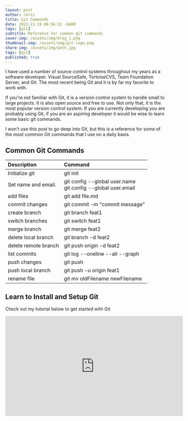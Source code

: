 ```yaml
---
layout: post
author: chris
title: Git Commands 
date: 2022-11-19 08:56:12 -0400
tags: [git]
subtitle: Reference for common git commands
cover-img: /assets/img/blog_1.png
thumbnail-img: /assets/img/git-logo.png
share-img: /assets/img/path.jpg
tags: [git]
published: true
---
```


I have used a number of source control systems throughout my years as a software developer. Visual SourceSafe, TortoiseCVS, Team Foundation Server, and Git. The most recent being Git and it is by far my favorite to work with.

If you're not familiar with Git, it is a version control system to handle small to large projects. It is also open source and free to use. Not only that, it is the most popular version control system. If you are currently developing you are probably using Git, if you are an aspiring developer it would be wise to learn some basic git commands.

I won't use this post to go  deep into Git, but this is a reference for some of the most common Git commands that I use on a daily basis.

## Common Git Commands 

| Description | Command | 
| :------ |:--- | 
| Initialize git | git init | 
| Set name and email. |  git config \-\-global user.name<br />git config \-\-global user.email | 
| add files | git add file.md | 
| commit changes | git commit -m \"commit message\" | 
| create branch | git branch feat1 | 
| switch branches | git switch feat1 | 
| merge branch | git merge feat2 | 
| delete local branch  | git branch -d feat2 | 
| delete remote branch | git push origin -d feat2 |
| list commits  | git log \-\-oneline \-\-all \-\-graph | 
| push changes  | git push | 
| push local branch  | git push -u origin feat1 | 
| rename file | git mv oldFilename newFilename |

## Learn to Install and Setup Git

Check out my tutorial below to get started with Git

<iframe width="560" height="315" src="https://www.youtube.com/embed/wwRAgbfMV1o" title="YouTube video player" frameborder="0" allow="accelerometer; autoplay; clipboard-write; encrypted-media; gyroscope; picture-in-picture" allowfullscreen></iframe>



